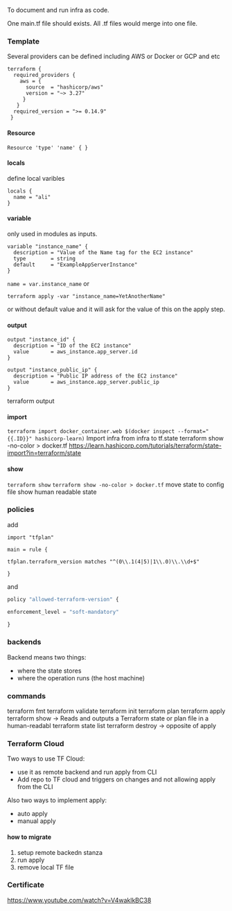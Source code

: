 To document and run infra as code.

One main.tf file should exists. All .tf files would merge into one file.

### Template
Several providers can be defined including AWS or Docker or GCP and etc
```hcl
terraform {  
  required_providers {    
    aws = {      
	  source  = "hashicorp/aws"      
	  version = "~> 3.27"    
	 }  
   }
  required_version = ">= 0.14.9"
 }
```

#### Resource
`Resource 'type' 'name' {
}`

#### locals
define local varibles
```
locals {
  name = "ali"
}
```

#### variable
only used in modules as inputs.
```hcl
variable "instance_name" {  
  description = "Value of the Name tag for the EC2 instance"  
  type        = string  
  default     = "ExampleAppServerInstance"
}
```
`name = var.instance_name`
or
```shell-session
terraform apply -var "instance_name=YetAnotherName"
```
or without default value and it will ask for the value of this on the apply step.

#### output
```hcl
output "instance_id" {
  description = "ID of the EC2 instance"
  value       = aws_instance.app_server.id
}

output "instance_public_ip" {
  description = "Public IP address of the EC2 instance"
  value       = aws_instance.app_server.public_ip
}
```
terraform output

#### import
`terraform import docker_container.web $(docker inspect --format="{{.ID}}" hashicorp-learn)`
Import infra from infra to tf.state
terraform show -no-color > docker.tf 
https://learn.hashicorp.com/tutorials/terraform/state-import?in=terraform/state

#### show
`terraform show`
`terraform show -no-color > docker.tf` move state to config file
show human readable state

### policies
add 
```## **allowed-terraform-version.sentinel**
import "tfplan"

main = rule {

tfplan.terraform_version matches "^(0\\.1(4|5)|1\\.0)\\.\\d+$"

}
```
and 
```sentinel.cl
policy "allowed-terraform-version" {

enforcement_level = "soft-mandatory"

}
```

### backends
Backend means two things:
- where the state stores
- where the operation runs (the host machine)


### commands

terraform fmt
terraform validate
terraform init
terraform plan
terraform apply
terraform show -> Reads and outputs a Terraform state or plan file in a human-readabl
terraform state list
terraform destroy -> opposite of apply

### Terraform Cloud
Two ways to use TF Cloud:
- use it as remote backend and run apply from CLI
- Add repo to TF cloud and triggers on changes and not allowing apply from the CLI

Also two ways to implement apply:
- auto apply
- manual apply
#### how to migrate
1. setup remote backedn stanza
2. run apply
3. remove local TF file


### Certificate
https://www.youtube.com/watch?v=V4waklkBC38